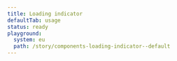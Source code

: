 ```yaml
---
title: Loading indicator
defaultTab: usage
status: ready
playground:
  system: eu
  path: /story/components-loading-indicator--default
---
```

